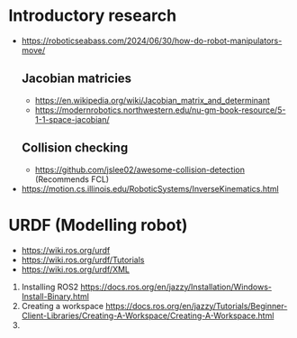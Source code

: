 # Introductory research
- https://roboticseabass.com/2024/06/30/how-do-robot-manipulators-move/
  ## Jacobian matricies
  - https://en.wikipedia.org/wiki/Jacobian_matrix_and_determinant
  - https://modernrobotics.northwestern.edu/nu-gm-book-resource/5-1-1-space-jacobian/
  ## Collision checking
  - https://github.com/jslee02/awesome-collision-detection (Recommends FCL)
- https://motion.cs.illinois.edu/RoboticSystems/InverseKinematics.html

# URDF (Modelling robot)
- https://wiki.ros.org/urdf
- https://wiki.ros.org/urdf/Tutorials
- https://wiki.ros.org/urdf/XML
1. Installing ROS2 https://docs.ros.org/en/jazzy/Installation/Windows-Install-Binary.html
2. Creating a workspace https://docs.ros.org/en/jazzy/Tutorials/Beginner-Client-Libraries/Creating-A-Workspace/Creating-A-Workspace.html
3. 
